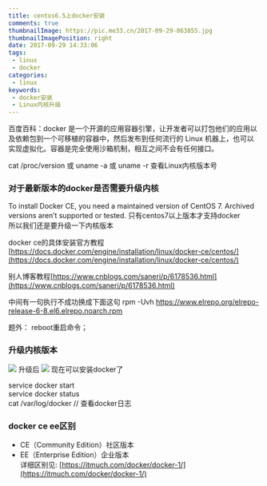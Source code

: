 ```yaml
---
title: centos6.5上docker安装
comments: true
thumbnailImage: https://pic.me33.cn/2017-09-29-063855.jpg
thumbnailImagePosition: right
date: 2017-09-29 14:33:06
tags:
 - linux
 - docker
categories:
 - linux
keywords:
 - docker安装
 - Linux内核升级
---
```



百度百科：docker 是一个开源的应用容器引擎，让开发者可以打包他们的应用以及依赖包到一个可移植的容器中，然后发布到任何流行的 Linux 机器上，也可以实现虚拟化。容器是完全使用沙箱机制，相互之间不会有任何接口。
<!-- excerpt -->
<!-- toc -->

cat /proc/version  或
uname -a 或 uname -r
查看Linux内核版本号


### 对于最新版本的docker是否需要升级内核  
To install Docker CE, you need a maintained version of CentOS 7. Archived versions aren’t supported or tested. 只有centos7以上版本才支持docker  
所以我们还是要升级一下内核版本


docker ce的具体安装官方教程  
[https://docs.docker.com/engine/installation/linux/docker-ce/centos/](https://docs.docker.com/engine/installation/linux/docker-ce/centos/)

别人博客教程[https://www.cnblogs.com/saneri/p/6178536.html](https://www.cnblogs.com/saneri/p/6178536.html)

中间有一句执行不成功换成下面这句
rpm -Uvh https://www.elrepo.org/elrepo-release-6-8.el6.elrepo.noarch.rpm


题外： reboot重启命令；
### 升级内核版本
![](https://pic.me33.cn/2017-09-26-153840.jpg)
升级后
![](https://pic.me33.cn/2017-09-26-153908.jpg)
现在可以安装docker了

service docker start  
service docker status  
cat /var/log/docker   // 查看docker日志


### docker ce ee区别  
 - CE（Community Edition）社区版本
 - EE（Enterprise Edition）企业版本  
 详细区别见: [https://itmuch.com/docker/docker-1/](https://itmuch.com/docker/docker-1/)
